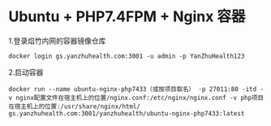 # Ubuntu + PHP7.4FPM + Nginx 容器

1.登录焰竹内网的容器镜像仓库

`docker login gs.yanzhuhealth.com:3001 -u admin -p YanZhuHealth123`

2.启动容器

`docker run --name ubuntu-nginx-php7433（或按项目取名） -p 27011:80 -itd -v nginx配置文件在宿主机上的位置/nginx.conf:/etc/nginx/nginx.conf -v php项目在宿主机上的位置:/usr/share/nginx/html/ gs.yanzhuhealth.com:3001/yanzhuhealth/ubuntu-nginx-php7433:latest`
